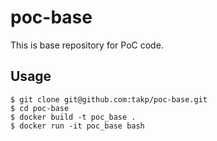 # poc-base

This is base repository for PoC code.

## Usage

```
$ git clone git@github.com:takp/poc-base.git
$ cd poc-base
$ docker build -t poc_base .
$ docker run -it poc_base bash
```
